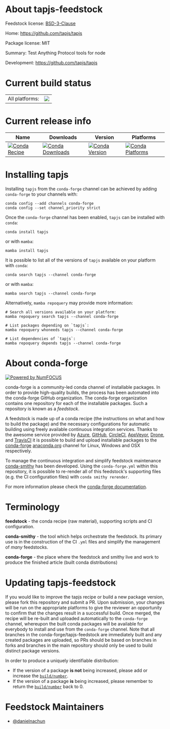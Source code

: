 About tapjs-feedstock
=====================

Feedstock license: [BSD-3-Clause](https://github.com/conda-forge/tapjs-feedstock/blob/main/LICENSE.txt)

Home: https://github.com/tapjs/tapjs

Package license: MIT

Summary: Test Anything Protocol tools for node

Development: https://github.com/tapjs/tapjs

Current build status
====================


<table><tr><td>All platforms:</td>
    <td>
      <a href="https://dev.azure.com/conda-forge/feedstock-builds/_build/latest?definitionId=24339&branchName=main">
        <img src="https://dev.azure.com/conda-forge/feedstock-builds/_apis/build/status/tapjs-feedstock?branchName=main">
      </a>
    </td>
  </tr>
</table>

Current release info
====================

| Name | Downloads | Version | Platforms |
| --- | --- | --- | --- |
| [![Conda Recipe](https://img.shields.io/badge/recipe-tapjs-green.svg)](https://anaconda.org/conda-forge/tapjs) | [![Conda Downloads](https://img.shields.io/conda/dn/conda-forge/tapjs.svg)](https://anaconda.org/conda-forge/tapjs) | [![Conda Version](https://img.shields.io/conda/vn/conda-forge/tapjs.svg)](https://anaconda.org/conda-forge/tapjs) | [![Conda Platforms](https://img.shields.io/conda/pn/conda-forge/tapjs.svg)](https://anaconda.org/conda-forge/tapjs) |

Installing tapjs
================

Installing `tapjs` from the `conda-forge` channel can be achieved by adding `conda-forge` to your channels with:

```
conda config --add channels conda-forge
conda config --set channel_priority strict
```

Once the `conda-forge` channel has been enabled, `tapjs` can be installed with `conda`:

```
conda install tapjs
```

or with `mamba`:

```
mamba install tapjs
```

It is possible to list all of the versions of `tapjs` available on your platform with `conda`:

```
conda search tapjs --channel conda-forge
```

or with `mamba`:

```
mamba search tapjs --channel conda-forge
```

Alternatively, `mamba repoquery` may provide more information:

```
# Search all versions available on your platform:
mamba repoquery search tapjs --channel conda-forge

# List packages depending on `tapjs`:
mamba repoquery whoneeds tapjs --channel conda-forge

# List dependencies of `tapjs`:
mamba repoquery depends tapjs --channel conda-forge
```


About conda-forge
=================

[![Powered by
NumFOCUS](https://img.shields.io/badge/powered%20by-NumFOCUS-orange.svg?style=flat&colorA=E1523D&colorB=007D8A)](https://numfocus.org)

conda-forge is a community-led conda channel of installable packages.
In order to provide high-quality builds, the process has been automated into the
conda-forge GitHub organization. The conda-forge organization contains one repository
for each of the installable packages. Such a repository is known as a *feedstock*.

A feedstock is made up of a conda recipe (the instructions on what and how to build
the package) and the necessary configurations for automatic building using freely
available continuous integration services. Thanks to the awesome service provided by
[Azure](https://azure.microsoft.com/en-us/services/devops/), [GitHub](https://github.com/),
[CircleCI](https://circleci.com/), [AppVeyor](https://www.appveyor.com/),
[Drone](https://cloud.drone.io/welcome), and [TravisCI](https://travis-ci.com/)
it is possible to build and upload installable packages to the
[conda-forge](https://anaconda.org/conda-forge) [anaconda.org](https://anaconda.org/)
channel for Linux, Windows and OSX respectively.

To manage the continuous integration and simplify feedstock maintenance
[conda-smithy](https://github.com/conda-forge/conda-smithy) has been developed.
Using the ``conda-forge.yml`` within this repository, it is possible to re-render all of
this feedstock's supporting files (e.g. the CI configuration files) with ``conda smithy rerender``.

For more information please check the [conda-forge documentation](https://conda-forge.org/docs/).

Terminology
===========

**feedstock** - the conda recipe (raw material), supporting scripts and CI configuration.

**conda-smithy** - the tool which helps orchestrate the feedstock.
                   Its primary use is in the construction of the CI ``.yml`` files
                   and simplify the management of *many* feedstocks.

**conda-forge** - the place where the feedstock and smithy live and work to
                  produce the finished article (built conda distributions)


Updating tapjs-feedstock
========================

If you would like to improve the tapjs recipe or build a new
package version, please fork this repository and submit a PR. Upon submission,
your changes will be run on the appropriate platforms to give the reviewer an
opportunity to confirm that the changes result in a successful build. Once
merged, the recipe will be re-built and uploaded automatically to the
`conda-forge` channel, whereupon the built conda packages will be available for
everybody to install and use from the `conda-forge` channel.
Note that all branches in the conda-forge/tapjs-feedstock are
immediately built and any created packages are uploaded, so PRs should be based
on branches in forks and branches in the main repository should only be used to
build distinct package versions.

In order to produce a uniquely identifiable distribution:
 * If the version of a package **is not** being increased, please add or increase
   the [``build/number``](https://docs.conda.io/projects/conda-build/en/latest/resources/define-metadata.html#build-number-and-string).
 * If the version of a package **is** being increased, please remember to return
   the [``build/number``](https://docs.conda.io/projects/conda-build/en/latest/resources/define-metadata.html#build-number-and-string)
   back to 0.

Feedstock Maintainers
=====================

* [@danielnachun](https://github.com/danielnachun/)

